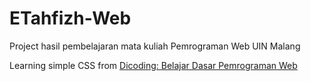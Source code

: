 # ETahfizh-Web
Project hasil pembelajaran mata kuliah Pemrograman Web UIN Malang

Learning simple CSS from [Dicoding: Belajar Dasar Pemrograman Web](https://www.dicoding.com/academies/123) 
